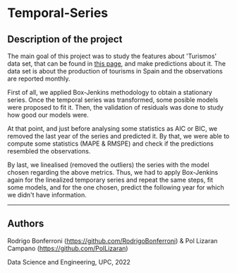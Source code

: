 # Temporal-Series

## Description of the project

<p style='text-align: justify;'> 

The main goal of this project was to study the features about 'Turismos' data set, that can be found in [this page](http://www.minetad.gob.es/es-ES/IndicadoresyEstadisticas/Paginas/Estadisticas.aspx), and make predictions about it. The data set is about the production of tourisms in Spain and the observations are reported monthly.

First of all, we applied Box-Jenkins methodology to obtain a stationary series. Once the temporal series was transformed, some posible models were proposed to fit it. Then, the validation of residuals was done to study how good our models were. 

At that point, and just before analysing some statistics as AIC or BIC, we removed the last year of the series and predicted it. By that, we were able to compute some statistics (MAPE & RMSPE) and check if the predictions resembled the observations.

By last, we linealised (removed the outliers) the series with the model chosen regarding the above metrics. Thus, we had to apply Box-Jenkins again for the linealized temporary series and repeat the same steps, fit some models, and for the one chosen, predict the following year for which we didn't have information. 
  
</p>

- - -

## Authors

Rodrigo Bonferroni (https://github.com/RodrigoBonferroni) & Pol Lizaran Campano (https://github.com/PolLizaran)

Data Science and Engineering, UPC, 2022
